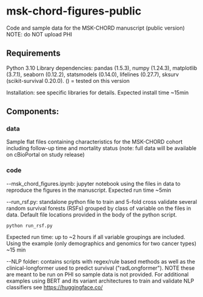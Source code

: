 # msk-chord-figures-public
Code and sample data for the MSK-CHORD manuscript (public version)
NOTE: do NOT upload PHI

## Requirements
Python 3.10
Library dependencies: pandas (1.5.3), numpy (1.24.3), matplotlib (3.7.1), seaborn (0.12.2), statsmodels (0.14.0), lifelines (0.27.7), sksurv (scikit-survival 0.20.0). () = tested on this version

Installation: see specific libraries for details. Expected install time ~15min

## Components:
### data
Sample flat files containing characteristics for the MSK-CHORD cohort including follow-up time and mortality status (note: full data will be available on cBioPortal on study release)

### code 

--msk_chord_figures.ipynb: jupyter notebook using the files in data to reproduce the figures in the manuscript. Expected run time ~5min

--run_rsf.py: standalone python file to train and 5-fold cross validate several random survival forests (RSFs) grouped by class of variable on the files in data. Default file locations provided in the body of the python script.
~~~
python run_rsf.py
~~~
Expected run time: up to ~2 hours if all variable groupings are included. Using the example (only demographics and genomics for two cancer types) ~15 min

--NLP folder: contains scripts with regex/rule based methods as well as the clinical-longformer used to predict survival ("radLongformer"). NOTE these are meant to be run on PHI so sample data is not provided. For additional examples using BERT and its variant architectures to train and validate NLP classifiers see https://huggingface.co/
